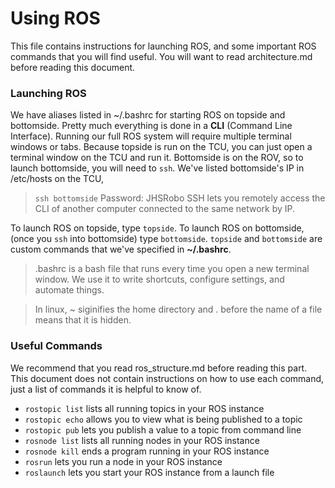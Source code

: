 ﻿# Using ROS
This file contains instructions for launching ROS, and some important ROS commands that you will find useful. You will want to read architecture.md before reading this document.
### Launching ROS
We have aliases listed in ~/.bashrc for starting ROS on topside and bottomside. Pretty much everything is done in a **CLI** (Command Line Interface).
Running our full ROS system will require multiple terminal windows or tabs. Because topside is run on the TCU, you can just open a terminal window on the TCU and run it. Bottomside is on the ROV, so to launch bottomside, you will need to `ssh`. We've listed bottomside's IP in /etc/hosts on the TCU, 
> `ssh bottomside`
> Password: JHSRobo
> SSH lets you remotely access the CLI of another computer connected to the same network by IP.

To launch ROS on topside, type `topside`. To launch ROS on bottomside, (once you `ssh` into bottomside) type `bottomside`. `topside` and `bottomside` are custom commands that we've specified in **~/.bashrc**.
> .bashrc is a bash file that runs every time you open a new terminal window. We use it to write shortcuts, configure settings,  and automate things.

> In linux, ~ siginifies the home directory and . before the name of a file means that it is hidden.
### Useful Commands
We recommend that you read ros_structure.md before reading this part. This document does not contain instructions on how to use each command, just a list of commands it is helpful to know of.
  * `rostopic list` lists all running topics in your ROS instance
  * `rostopic echo` allows you to view what is being published to a topic
  * `rostopic pub` lets you publish a value to a topic from command line
  * `rosnode list` lists all running nodes in your ROS instance
  * `rosnode kill` ends a program running in your ROS instance
  * `rosrun` lets you run a node in your ROS instance
  * `roslaunch` lets you start your ROS instance from a launch file

